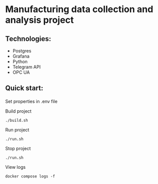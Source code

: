 # Manufacturing data collection and analysis project 
## Technologies:
- Postgres
- Grafana
- Python
- Telegram API
- OPC UA

## Quick start: <P>
Set properties in .env file <P>
Build project <P>
`./build.sh` <P>
Run project <P>
`./run.sh` <P>
Stop project <P>
`./run.sh` <P>
View logs <P>
`docker compose logs -f` <P>
